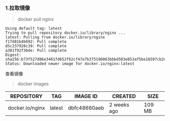 ### 1.拉取镜像
>docker pull nginx
```shell
Using default tag: latest
Trying to pull repository docker.io/library/nginx ...
latest: Pulling from docker.io/library/nginx
f17d81b4b692: Pull complete
d5c237920c39: Pull complete
a381f92f36de: Pull complete
Digest: sha256:b73f527d86e3461fd652f62cf47e7b375196063bbbd503e853af5be16597cb2e
Status: Downloaded newer image for docker.io/nginx:latest
```
查看镜像
>docker images

|REPOSITORY  |              TAG     |           IMAGE ID    |        CREATED      |       SIZE|
|---|---|---|---|---|
docker.io/nginx    |       latest       |       dbfc48660aeb     |   2 weeks ago    |     109 MB|
